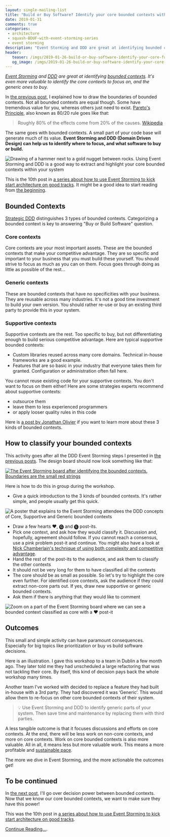 ```yaml
---
layout: single-mailing-list
title: "Build or Buy Software? Identify your core bounded contexts with Event Storming and DDD"
date: 2019-01-31
comments: true
categories:
 - architecture
 - squash-BDUF-with-event-storming-series
 - event storming
description: "Event Storming and DDD are great at identifying bounded contexts. It's even more valuable to identify the core contexts to focus on, and the generic ones to buy. This activity will help your team to prioritize more valuable work, and to reduce maintenance by choosing the good software to build or buy."
header:
   teaser: /imgs/2019-01-26-build-or-buy-software-identify-your-core-functional-areas-with-event-storming-and-ddd/gold-nugget-domain-teaser.jpeg
   og_image: /imgs/2019-01-26-build-or-buy-software-identify-your-core-functional-areas-with-event-storming-and-ddd/gold-nugget-domain-og.jpeg
---
```

_[Event Storming](https://en.wikipedia.org/wiki/Event_storming) and [DDD](https://en.wikipedia.org/wiki/Domain-driven_design) are great at identifying [bounded contexts](/drafting-a-functional-architecture-vision-with-ddd-event-storming-part-1/). It's even more valuable to identify the core contexts to focus on, and the generic ones to buy._

In [the previous post](/drafting-a-functional-architecture-vision-with-ddd-event-storming-part-1/), I explained how to draw the boundaries of bounded contexts. Not all bounded contexts are equal though. Some have tremendous value for you, whereas others just need to exist. [Pareto's Principle](https://en.wikipedia.org/wiki/Pareto_principle), also known as 80/20 rule goes like that:

> Roughly 80% of the effects come from 20% of the causes. [Wikipedia](https://en.wikipedia.org/wiki/Pareto_principle)

The same goes with bounded contexts. A small part of your code base will generate much of its value. **Event Storming and DDD (Domain Driven Design) can help us to identify where to focus, and what software to buy or build.**

![Drawing of a hammer next to a gold nugget between rocks. Using Event Storming and DDD is a good way to extract and highlight your core bounded contexts within your system]({{site.url}}/imgs/2019-01-26-build-or-buy-software-identify-your-core-functional-areas-with-event-storming-and-ddd/gold-nugget-domain.jpeg)

This is the 10th post in [a series about how to use Event Storming to kick start architecture on good tracks](/categories/#squash-bduf-with-event-storming-series). It might be a good idea to start reading from [the beginning](/misadventures-with-big-design-up-front/).

## Bounded Contexts

[Strategic DDD](https://en.wikipedia.org/wiki/Domain-driven_design#Strategic_domain-driven_design) distinguishes 3 types of bounded contexts. Categorizing a bounded context is key to answering "Buy or Build Software" question.

### Core contexts

Core contexts are your most important assets. These are the bounded contexts that make your competitive advantage. They are so specific and important to your business that you must build these yourself. You should strive to focus as much as you can on them. Focus goes through doing as little as possible of the rest...

### Generic contexts

These are bounded contexts that have no specificities with your business. They are reusable across many industries. It's not a good time investment to build your own version. You should rather re-use or buy an existing third party to provide this in your system.

### Supportive contexts

Supportive contexts are the rest. Too specific to buy, but not differentiating enough to build serious competitive advantage. Here are typical supportive bounded contexts:

*   Custom libraries reused across many core domains. Technical in-house frameworks are a good example.
*   Features that are so basic in your industry that everyone takes them for granted. Configuration or administration often fall here.

You cannot reuse existing code for your supportive contexts. You don't want to focus on them either! Here are some strategies experts recommend about supportive contexts:

*   outsource them
*   leave them to less experienced programmers
*   or apply looser quality rules in this code

Here is [a post by Jonathan Olivier](https://blog.jonathanoliver.com/ddd-strategic-design-core-supporting-and-generic-subdomains/) if you want to learn more about these 3 kinds of bounded contexts.

## How to classify your bounded contexts

This activity goes after all the DDD Event Storming steps I presented in [the previous posts](/categories/#squash-bduf-with-event-storming-series). The design board should now look something like that:

[![The Event Storming board after identifying the bounded contexts. Boundaries are the small red strings]({{site.url}}/imgs/2019-01-26-build-or-buy-software-identify-your-core-functional-areas-with-event-storming-and-ddd/event-storming-board-with-functional-areas-small.jpg)]({{site.url}}/imgs/2019-01-26-build-or-buy-software-identify-your-core-functional-areas-with-event-storming-and-ddd/event-storming-board-with-functional-areas.jpg)

Here is how to do this in group during the workshop.

* Give a quick introduction to the 3 kinds of bounded contexts. It's rather simple, and people usually get this quick.

![A poster that explains to the Event Storming attendees the DDD concepts of Core, Supportive and Generic bounded contexts]({{site.url}}/imgs/2019-01-26-build-or-buy-software-identify-your-core-functional-areas-with-event-storming-and-ddd/core-generic-supportive.jpg)

* Draw a few hearts ❤️, 🅖 and 🅢 post-its.
* Pick one context, and ask how they would classify it. Discussion and, hopefully, agreement should follow. If you cannot reach a consensus, use a pink problem post-it and continue. You might also have a look at [Nick Chamberlain's technique of using both complexity and competitive advantage](https://buildplease.com/pages/fpc-7/).
* Hand the rest of the post-its to the audience, and ask them to classify the other contexts
* It should not be very long for them to have classified all the contexts
* The core should be as small as possible. So let's try to highlight the core even further. For identified core contexts, ask the audience if they could extract non-core parts out. If yes, draw new supportive or generic bounded contexts.
* Ask them if there is anything that they would like to comment

![Zoom on a part of the Event Storming board where we can see a bounded context classified as core with a ❤️ post-it]({{site.url}}/imgs/2019-01-26-build-or-buy-software-identify-your-core-functional-areas-with-event-storming-and-ddd/a-core-functional-area.jpg)

## Outcomes

This small and simple activity can have paramount consequences. Especially for big topics like prioritization or buy vs build software decisions.

Here is an illustration. I gave this workshop to a team in Dublin a few month ago. They later told me they had unscheduled a large refactoring that was not tackling their core. By itself, this kind of decision pays back the whole workshop many times.

Another team I’ve worked with decided to replace a feature they had built in-house with a 3rd party. They had discovered it was ‘Generic’. This would allow them to re-focus on other core bounded contexts of their system.

> 💡 Use Event Storming and DDD to identify generic parts of your system. Then save time and maintenance by replacing them with third parties.

A less tangible outcome is that it focuses discussions and efforts on core contexts. At the end, there will be less work on non-core contexts, and more on core contexts. Work on core bounded contexts is also more valuable. All in all, it means less but more valuable work. This means a more profitable and [sustainable pace](http://www.sustainablepace.net/what-is-sustainable-pace).

The more we dive in Event Storming, and the more actionable the outcomes get!

## To be continued

In [the next post](/check-that-core-areas-have-the-upper-hand-with-event-storming-and-ddd/), I'll go over decision power between bounded contexts. Now that we know our core bounded contexts, we want to make sure they have this power!

This was the 10th post in [a series about how to use Event Storming to kick start architecture on good tracks](/categories/#squash-bduf-with-event-storming-series).

[Continue Reading...](/check-that-core-areas-have-the-upper-hand-with-event-storming-and-ddd/).
